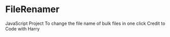 # FileRenamer
JavaScript Project
To change the file name of bulk files in one click
Credit to Code with Harry

